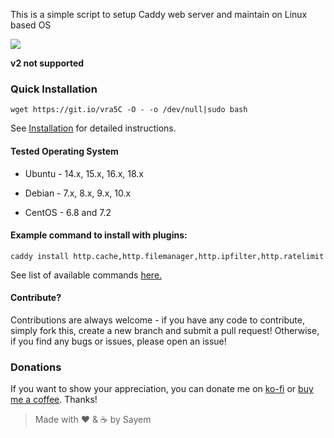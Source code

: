 This is a simple script to setup Caddy web server and maintain on Linux based OS

![](https://i.imgur.com/VetlQdc.png)

**v2 not supported**

### Quick Installation

`wget https://git.io/vra5C -O - -o /dev/null|sudo bash`

See [Installation](https://github.com/sayem314/Caddy-Web-Server-Installer/wiki/Installation) for detailed instructions.

#### Tested Operating System

- Ubuntu - 14.x, 15.x, 16.x, 18.x

- Debian - 7.x, 8.x, 9.x, 10.x

- CentOS - 6.8 and 7.2

#### Example command to install with plugins:

`caddy install http.cache,http.filemanager,http.ipfilter,http.ratelimit`

See list of available commands [here.](https://github.com/sayem314/Caddy-Web-Server-Installer/wiki/Command-List)

#### Contribute?

Contributions are always welcome - if you have any code to contribute, simply fork this, create a new branch and submit a pull request! Otherwise, if you find any bugs or issues, please open an issue!

### Donations

If you want to show your appreciation, you can donate me on [ko-fi](https://ko-fi.com/Z8Z5KDA6) or [buy me a coffee](https://www.buymeacoffee.com/sayem). Thanks!

> Made with :heart: & :coffee: by Sayem
